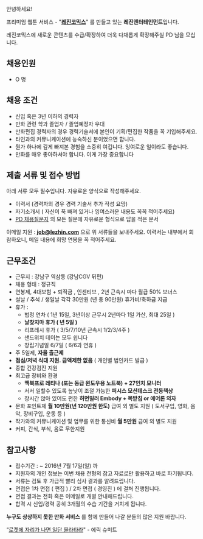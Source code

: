 안녕하세요!

프리미엄 웹툰 서비스 - "**[레진코믹스](http://www.lezhin.com)**" 를 만들고 있는 **레진엔터테인먼트**입니다.

레진코믹스에 새로운 콘텐츠를 수급/확장하여 더욱 다채롭게 확장해주실 PD 님을 모십니다.

## 채용인원 

- O 명

## 채용 조건

- 신입 혹은 3년 이하의 경력자
- 만화 관련 학과 졸업자 / 졸업예정자 우대
- 만화편집 경력자의 경우 경력기술서에 본인이 기획/편집한 작품을 꼭 기입해주세요.
- 타인과의 커뮤니케이션에 능숙하신 분이었으면 합니다.
- 뭔가 하나에 깊게 빠져본 경험을 소중히 여깁니다. 잉여로운 일이라도 좋습니다.
- 만화를 매우 좋아하셔야 합니다. 이게 가장 중요합니다

## 제출 서류 및 접수 방법

아래 서류 모두 필수입니다. 자유로운 양식으로 작성해주세요.

- 이력서 (경력자의 경우 경력 기술서 추가 작성 요망)
- 자기소개서 ( 자신이 푹 빠져 있거나 잉여스러운 내용도 꼭꼭 적어주세요)
- [PD 채용질문지](pd_questionnaire.md) 의 모든 질문에 자유로운 형식으로 답을 적은 문서

이메일 지원 : **job@lezhin.com** 으로 위 서류들을 보내주세요. 
이력서는 내부에서 회람하오니, 메일 내용에 희망 연봉을 꼭 적어주세요. 

## 근무조건

- 근무지 : 강남구 역삼동 (강남CGV 뒤편)
- 채용 형태 : 정규직
- 연봉제, 4대보험 + 퇴직금 , 인센티브 , 2년 근속시 마다 월급 50% 보너스
- 설날 / 추석 / 생일날 각각 30만원 (년 총 90만원) 휴가비/축하금 지급
- 휴가 : 
  - 법정 연차 ( 1년 15일, 3년이상 근무시 2년마다 1일 가산, 최대 25일 )
  - **날찾지마 휴가 ( 년 5일 )**
  - 리프레시 휴가 ( 3/5/7/10년 근속시 1/2/3/4주 )
  - 샌드위치 데이는 모두 쉽니다 
  - 창립기념일 6/7일 ( 6/6과 연휴 )
- 주 5일제, **자율 출근제**
- **점심/저녁 식대 지원. 금액제한 없음** ( 개인별 법인카드 발급 )
- 종합 건강검진 지원
- 최고급 장비와 환경
  - **맥북프로 레티나 (또는 동급 윈도우용 노트북) + 27인치 모니터** 
  - 서서 일할수 있도록 높낮이 조절 가능한 **퍼시스 모션데스크 전동책상** 
  - 장시간 앉아 있어도 편한 **허먼밀러 Embody + 목받침 or 에어론 의자**
- 문화 포인트제 **월 10만원(년 120만원 한도)** 급여 외 별도 지원 ( 도서구입, 영화, 음악, 장비구입, 운동 등 )
- 작가와의 커뮤니케이션 및 업무를 위한 통신비 **월 5만원** 급여 외 별도 지원
- 커피, 간식, 부식, 음료 무한지원

## 참고사항

- 접수기간 : ~ 2016년 7월 17일(일) 까
- 지원자의 개인 정보는 이번 채용 전형의 참고 자료로만 활용하고 바로 파기됩니다.
- 서류는 검토 후 가급적 빨리 심사 결과를 알려드립니다.
- 면접은 1차 면접 ( 편집 ) / 2차 면접 ( 경영진 ) 에 걸쳐 진행됩니다.
- 면접 결과는 전화 혹은 이메일로 개별 안내해드립니다.
- 합격 시 신입/경력 공히 3개월의 수습 기간을 거치게 됩니다.

**누구도 상상하지 못한 만화 서비스** 를 함께 만들어 나갈 분들의 많은 지원 바랍니다.

“[로켓에 자리가 나면 일단 올라타라](http://estima.wordpress.com/2012/05/28/sheryl/)" - 에릭 슈미트
